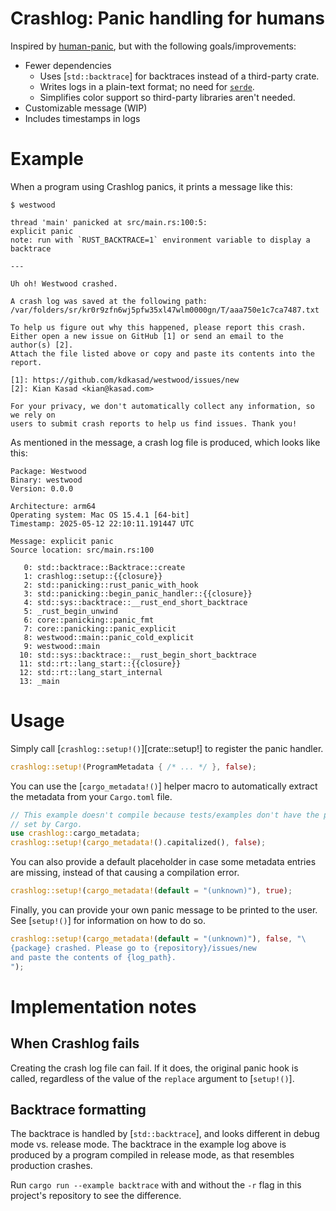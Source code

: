 <!-- cargo-rdme start -->

# Crashlog: Panic handling for humans

Inspired by [human-panic](https://lib.rs/crates/human-panic), but with the following
goals/improvements:
- Fewer dependencies
  - Uses [`std::backtrace`] for backtraces instead of a third-party crate.
  - Writes logs in a plain-text format; no need for [`serde`][serde].
  - Simplifies color support so third-party libraries aren't needed.
- Customizable message (WIP)
- Includes timestamps in logs

[serde]: https://crates.io/crates/serde

# Example

When a program using Crashlog panics, it prints a message like this:
```text
$ westwood

thread 'main' panicked at src/main.rs:100:5:
explicit panic
note: run with `RUST_BACKTRACE=1` environment variable to display a backtrace

---

Uh oh! Westwood crashed.

A crash log was saved at the following path:
/var/folders/sr/kr0r9zfn6wj5pfw35xl47wlm0000gn/T/aaa750e1c7ca7487.txt

To help us figure out why this happened, please report this crash.
Either open a new issue on GitHub [1] or send an email to the author(s) [2].
Attach the file listed above or copy and paste its contents into the report.

[1]: https://github.com/kdkasad/westwood/issues/new
[2]: Kian Kasad <kian@kasad.com>

For your privacy, we don't automatically collect any information, so we rely on
users to submit crash reports to help us find issues. Thank you!
```

As mentioned in the message, a crash log file is produced, which looks like this:
```text
Package: Westwood
Binary: westwood
Version: 0.0.0

Architecture: arm64
Operating system: Mac OS 15.4.1 [64-bit]
Timestamp: 2025-05-12 22:10:11.191447 UTC

Message: explicit panic
Source location: src/main.rs:100

   0: std::backtrace::Backtrace::create
   1: crashlog::setup::{{closure}}
   2: std::panicking::rust_panic_with_hook
   3: std::panicking::begin_panic_handler::{{closure}}
   4: std::sys::backtrace::__rust_end_short_backtrace
   5: _rust_begin_unwind
   6: core::panicking::panic_fmt
   7: core::panicking::panic_explicit
   8: westwood::main::panic_cold_explicit
   9: westwood::main
  10: std::sys::backtrace::__rust_begin_short_backtrace
  11: std::rt::lang_start::{{closure}}
  12: std::rt::lang_start_internal
  13: _main
```

# Usage

Simply call [`crashlog::setup!()`][crate::setup!] to register the panic handler.

```rust
crashlog::setup!(ProgramMetadata { /* ... */ }, false);
```

You can use the [`cargo_metadata!()`] helper macro to automatically extract the metadata from
your `Cargo.toml` file.

```rust
// This example doesn't compile because tests/examples don't have the proper metadata
// set by Cargo.
use crashlog::cargo_metadata;
crashlog::setup!(cargo_metadata!().capitalized(), false);
```

You can also provide a default placeholder in case some metadata entries are missing, instead
of that causing a compilation error.

```rust
crashlog::setup!(cargo_metadata!(default = "(unknown)"), true);
```

Finally, you can provide your own panic message to be printed to the user. See [`setup!()`] for
information on how to do so.

```rust
crashlog::setup!(cargo_metadata!(default = "(unknown)"), false, "\
{package} crashed. Please go to {repository}/issues/new
and paste the contents of {log_path}.
");
```

# Implementation notes

## When Crashlog fails

Creating the crash log file can fail. If it does, the original panic hook is called,
regardless of the value of the `replace` argument to [`setup!()`].

## Backtrace formatting

The backtrace is handled by [`std::backtrace`], and looks different in debug mode vs. release
mode. The backtrace in the example log above is produced by a program compiled in release mode,
as that resembles production crashes.

Run `cargo run --example backtrace` with and without the `-r` flag in this project's repository
to see the difference.

<!-- cargo-rdme end -->
